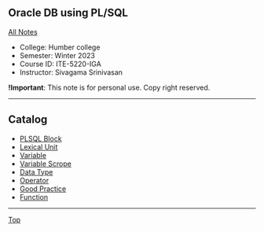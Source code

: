 ## Oracle DB using PL/SQL

[All Notes](../../index.md)

- College: Humber college
- Semester: Winter 2023
- Course ID: ITE-5220-IGA
- Instructor: Sivagama Srinivasan

**!Important**: This note is for personal use. Copy right reserved.

---

## Catalog

- [PLSQL Block](./block.md)
- [Lexical Unit](./lexical_unit.md)
- [Variable](./variable.md)
- [Variable Scrope](./variable_scope.md)
- [Data Type](./data_type.md)
- [Operator](./operator.md)
- [Good Practice](./good_practice.md)
- [Function](./function.md)

---

[Top](#oracle-db-using-plsql)
